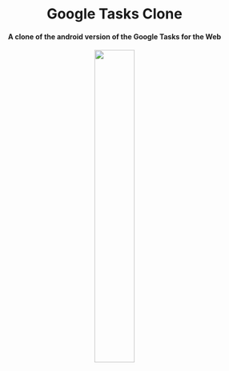 <h1 align="center">
Google Tasks Clone
</h1>

<h4 align="center">A clone of the android version of the Google Tasks for the Web</h4>

<p align="center">
  <img src="https://user-images.githubusercontent.com/26906993/66675504-7449ed80-ec33-11e9-93da-fa79a721e4df.png" align="middle" width="40%" height="40%">
</p>




